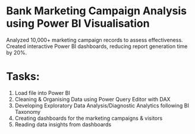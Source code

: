 # Bank Marketing Campaign Analysis using Power BI Visualisation

Analyzed 10,000+ marketing campaign records to assess effectiveness. Created interactive Power BI dashboards, reducing report generation time by 20%.

# Tasks:
1. Load file into Power BI
2. Cleaning & Organising Data using Power Query Editor with DAX
3. Developing Exploratory Data Analysis/Diagnostic Analytics following BI Taxonomy
4. Creating dashboards for the marketing campaigns & visitors
5. Reading data insights from dashboards
